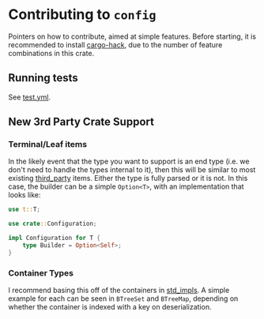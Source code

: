 # Contributing to `config`

Pointers on how to contribute, aimed at simple features. Before starting, it is recommended to install [cargo-hack], due to the number of feature combinations in this crate.

## Running tests

See [test.yml](./.github/workflows/ci.yml).

## New 3rd Party Crate Support

### Terminal/Leaf items

In the likely event that the type you want to support is an end type (i.e. we don't need to handle the types internal to it), then this will be similar to most existing [third_party] items. Either the type is fully parsed or it is not. In this case, the builder can be a simple `Option<T>`, with an implementation that looks like:

```rust
use t::T;

use crate::Configuration;

impl Configuration for T {
    type Builder = Option<Self>;
}
```

### Container Types

I recommend basing this off of the containers in [std_impls]. A simple example for each can be seen in `BTreeSet` and `BTreeMap`, depending on whether the container is indexed with a key on deserialization.

[cargo-hack]: https://github.com/taiki-e/cargo-hack
[third_party]: ./src/third_party.rs
[std_impls]: ./src/std_impls.rs
